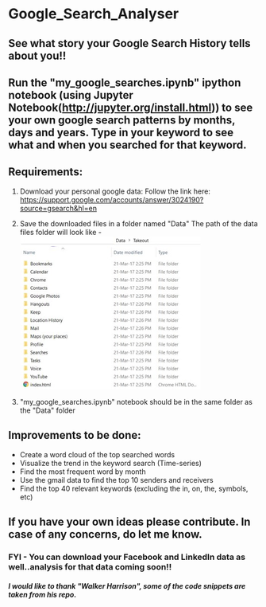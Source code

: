 # Google_Search_Analyser

## See what story your Google Search History tells about you!!

## Run the "my_google_searches.ipynb" ipython notebook (using Jupyter Notebook(http://jupyter.org/install.html)) to see your own google search patterns by months, days and years. Type in your keyword to see what and when you searched for that keyword.

## Requirements:
  1) Download your personal google data: Follow the link here: https://support.google.com/accounts/answer/3024190?source=gsearch&hl=en
  
  2) Save the downloaded files in a folder named "Data"
  The path of the data files folder will look like -
  ![google_data1](google_data.JPG)
  
  3) "my_google_searches.ipynb" notebook should be in the same folder as the "Data" folder


## Improvements to be done:

* Create a word cloud of the top searched words
* Visualize the trend in the keyword search (Time-series)
* Find the most frequent word by month
* Use the gmail data to find the top 10 senders and receivers
* Find the top 40 relevant keywords (excluding the in, on, the, symbols, etc) 

## If you have your own ideas please contribute. In case of any concerns, do let me know.  
### FYI - You can download your Facebook and LinkedIn data as well..analysis for that data coming soon!!

##### I would like to thank "Walker Harrison", some of the code snippets are taken from his repo. 
